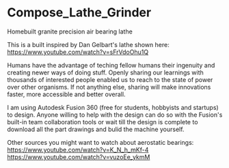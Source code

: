 # Compose_Lathe_Grinder
Homebuilt granite precision air bearing lathe


This is a built inspired by Dan Gelbart's lathe shown here: https://www.youtube.com/watch?v=sFrVdoOhu1Q

Humans have the advantage of teching fellow humans their ingenuity and creating newer ways of doing stuff. Openly sharing our learnings with thousands of interested people enabled us to reach to the state of power over other organisms. If not anything else, sharing will make innovations faster, more accessible and better overall.


I am using Autodesk Fusion 360 (free for students, hobbyists and startups) to design. Anyone willing to help with the design can do so with the Fusion's built-in team collaboration tools or wait till the design is complete to download all the part drawings and bulid the machine yourself. 


Other sources you might want to watch about aerostatic bearings: https://www.youtube.com/watch?v=K_N_h_mKf-4
https://www.youtube.com/watch?v=vuzoEe_ykmM
